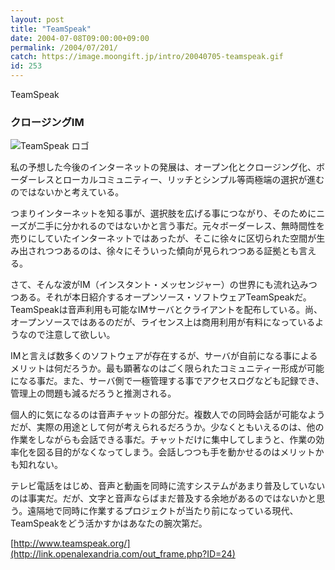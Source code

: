 ```yaml
---
layout: post
title: "TeamSpeak"
date: 2004-07-08T09:00:00+09:00
permalink: /2004/07/201/
catch: https://image.moongift.jp/intro/20040705-teamspeak.gif
id: 253
---
```

TeamSpeak  
<!--more-->

### クロージングIM
  

![TeamSpeak ロゴ](https://image.moongift.jp/intro/20040705-teamspeak.gif "TeamSpeak ロゴ")

  

私の予想した今後のインターネットの発展は、オープン化とクロージング化、ボーダーレスとローカルコミュニティー、リッチとシンプル等両極端の選択が進むのではないかと考えている。

  

つまりインターネットを知る事が、選択肢を広げる事につながり、そのためにニーズが二手に分かれるのではないかと言う事だ。元々ボーダーレス、無時間性を売りにしていたインターネットではあったが、そこに徐々に区切られた空間が生み出されつつあるのは、徐々にそういった傾向が見られつつある証拠とも言える。

  

さて、そんな波がIM（インスタント・メッセンジャー）の世界にも流れ込みつつある。それが本日紹介するオープンソース・ソフトウェアTeamSpeakだ。TeamSpeakは音声利用も可能なIMサーバとクライアントを配布している。尚、オープンソースではあるのだが、ライセンス上は商用利用が有料になっているようなので注意して欲しい。

  

IMと言えば数多くのソフトウェアが存在するが、サーバが自前になる事によるメリットは何だろうか。最も顕著なのはごく限られたコミュニティー形成が可能になる事だ。また、サーバ側で一極管理する事でアクセスログなども記録でき、管理上の問題も減るだろうと推測される。

  

個人的に気になるのは音声チャットの部分だ。複数人での同時会話が可能なようだが、実際の用途として何が考えられるだろうか。少なくともいえるのは、他の作業をしながらも会話できる事だ。チャットだけに集中してしまうと、作業の効率化を図る目的がなくなってしまう。会話しつつも手を動かせるのはメリットかも知れない。

  

テレビ電話をはじめ、音声と動画を同時に流すシステムがあまり普及していないのは事実だ。だが、文字と音声ならばまだ普及する余地があるのではないかと思う。遠隔地で同時に作業するプロジェクトが当たり前になっている現代、TeamSpeakをどう活かすかはあなたの腕次第だ。

  

[http://www.teamspeak.org/](http://link.openalexandria.com/out_frame.php?ID=24)

